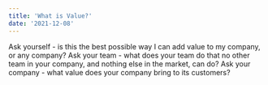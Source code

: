 ```yaml
---
title: 'What is Value?'
date: '2021-12-08'
---
```


Ask yourself - is this the best possible way I can add value to my company, or any company?
Ask your team - what does your team do that no other team in your company, and nothing else in the market, can do?
Ask your company - what value does your company bring to its customers?